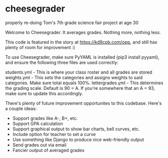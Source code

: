# cheesegrader
properly re-doing Tom's 7th grade science fair project at age 30


Welcome to Cheesegrader. It averages grades. Nothing more, nothing less.

This code is featured in the story at https://kd9cpb.com/opp, and still has plenty of room for improvement :)

To use Cheesegrader, make sure PyYAML is installed (pip3 install pyyaml), and ensure the following three files are used correctly:

students.yml - This is where your class roster and all grades are stored
weights.yml - This sets the categories and assigns weights to said categories. Make sure total equals 100%.
lettergrades.yml - This determines the grading scale. Default is 90 = A. If you're somewhere that an A = 93, make sure to update this accordingly.

There's plenty of future improvement opportunites to this codebase. Here's a couple ideas:
- Support grades like A-, B+, etc.
- Support GPA calculation
- Support graphical output to show bar charts, bell curves, etc.
- Include option for teacher to set a curve
- Use something like Django to produce nice web-friendly output
- Send grades out via email
- Fancier output of averaged grades

